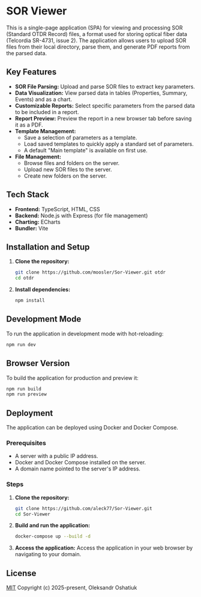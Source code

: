 # SOR Viewer

This is a single-page application (SPA) for viewing and processing SOR (Standard OTDR Record) files, a format used for storing optical fiber data (Telcordia SR-4731, issue 2). The application allows users to upload SOR files from their local directory, parse them, and generate PDF reports from the parsed data.

## Key Features

*   **SOR File Parsing:** Upload and parse SOR files to extract key parameters.
*   **Data Visualization:** View parsed data in tables (Properties, Summary, Events) and as a chart.
*   **Customizable Reports:** Select specific parameters from the parsed data to be included in a report.
*   **Report Preview:** Preview the report in a new browser tab before saving it as a PDF.
*   **Template Management:**
    *   Save a selection of parameters as a template.
    *   Load saved templates to quickly apply a standard set of parameters.
    *   A default "Main template" is available on first use.
*   **File Management:**
    *   Browse files and folders on the server.
    *   Upload new SOR files to the server.
    *   Create new folders on the server.

## Tech Stack

*   **Frontend:** TypeScript, HTML, CSS
*   **Backend:** Node.js with Express (for file management)
*   **Charting:** ECharts
*   **Bundler:** Vite

## Installation and Setup

1.  **Clone the repository:**
    ```bash
    git clone https://github.com/moosler/Sor-Viewer.git otdr
    cd otdr
    ```

2.  **Install dependencies:**
    ```bash
    npm install
    ```

## Development Mode

To run the application in development mode with hot-reloading:

```bash
npm run dev
```

## Browser Version

To build the application for production and preview it:

```bash
npm run build
npm run preview
```

## Deployment

The application can be deployed using Docker and Docker Compose.

### Prerequisites

*   A server with a public IP address.
*   Docker and Docker Compose installed on the server.
*   A domain name pointed to the server's IP address.

### Steps

1.  **Clone the repository:**
    ```bash
    git clone https://github.com/aleck77/Sor-Viewer.git
    cd Sor-Viewer
    ```

2.  **Build and run the application:**
    ```bash
    docker-compose up --build -d
    ```

3.  **Access the application:**
    Access the application in your web browser by navigating to your domain.

## License

[MIT](http://opensource.org/licenses/MIT)
Copyright (c) 2025-present, Oleksandr Oshatiuk
